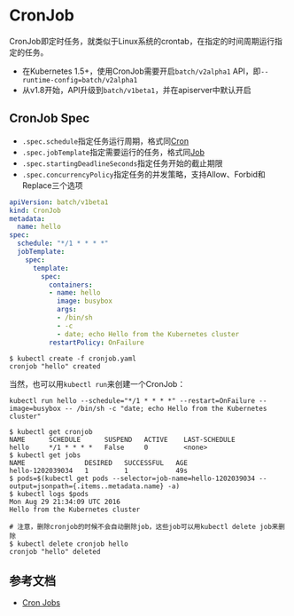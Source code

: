 # CronJob

CronJob即定时任务，就类似于Linux系统的crontab，在指定的时间周期运行指定的任务。

* 在Kubernetes 1.5+，使用CronJob需要开启`batch/v2alpha1` API，即`--runtime-config=batch/v2alpha1`
* 从v1.8开始，API升级到`batch/v1beta1`，并在apiserver中默认开启

## CronJob Spec

- `.spec.schedule`指定任务运行周期，格式同[Cron](https://en.wikipedia.org/wiki/Cron)
- `.spec.jobTemplate`指定需要运行的任务，格式同[Job](job.md)
- `.spec.startingDeadlineSeconds`指定任务开始的截止期限
- `.spec.concurrencyPolicy`指定任务的并发策略，支持Allow、Forbid和Replace三个选项

```yaml
apiVersion: batch/v1beta1
kind: CronJob
metadata:
  name: hello
spec:
  schedule: "*/1 * * * *"
  jobTemplate:
    spec:
      template:
        spec:
          containers:
          - name: hello
            image: busybox
            args:
            - /bin/sh
            - -c
            - date; echo Hello from the Kubernetes cluster
          restartPolicy: OnFailure
```

```
$ kubectl create -f cronjob.yaml
cronjob "hello" created
```

当然，也可以用`kubectl run`来创建一个CronJob：

```
kubectl run hello --schedule="*/1 * * * *" --restart=OnFailure --image=busybox -- /bin/sh -c "date; echo Hello from the Kubernetes cluster"
```

```
$ kubectl get cronjob
NAME      SCHEDULE      SUSPEND   ACTIVE    LAST-SCHEDULE
hello     */1 * * * *   False     0         <none>
$ kubectl get jobs
NAME               DESIRED   SUCCESSFUL   AGE
hello-1202039034   1         1            49s
$ pods=$(kubectl get pods --selector=job-name=hello-1202039034 --output=jsonpath={.items..metadata.name} -a)
$ kubectl logs $pods
Mon Aug 29 21:34:09 UTC 2016
Hello from the Kubernetes cluster

# 注意，删除cronjob的时候不会自动删除job，这些job可以用kubectl delete job来删除
$ kubectl delete cronjob hello
cronjob "hello" deleted
```

## 参考文档

- [Cron Jobs](https://kubernetes.io/docs/concepts/workloads/controllers/cron-jobs/)
